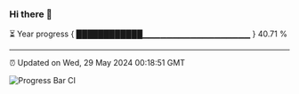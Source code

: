 ### Hi there 👋

⏳ Year progress { ████████████▁▁▁▁▁▁▁▁▁▁▁▁▁▁▁▁▁▁ } 40.71 %

---

⏰ Updated on Wed, 29 May 2024 00:18:51 GMT

![Progress Bar CI](https://github.com/liununu/liununu/workflows/Progress%20Bar%20CI/badge.svg)
